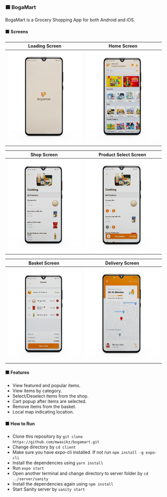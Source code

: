 ### :orange_square: BogaMart
BogaMart is a Grocery Shopping App for both Android and iOS. 
#### :orange_square: Screens

Loading Screen             |  Home Screen
:-------------------------:|:-------------------------:
<img src="https://github.com/mwasikz/bogamart/blob/main/ScreenShots/Loading_Screen.png" width="600"> | <img src="https://github.com/mwasikz/bogamart/blob/main/ScreenShots/Home_Screen.png" width="600">

Shop Screen             |  Product Select Screen
:-------------------------:|:-------------------------:
<img src="https://github.com/mwasikz/bogamart/blob/main/ScreenShots/Shop_Screen.png" width="600"> | <img src="https://github.com/mwasikz/bogamart/blob/main/ScreenShots/Product_Select_Screen.png" width="600">

Basket Screen             |  Delivery Screen
:-------------------------:|:-------------------------:
<img src="https://github.com/mwasikz/bogamart/blob/main/ScreenShots/Basket_Screen.png" width="600">| <img src="https://github.com/mwasikz/bogamart/blob/main/ScreenShots/Delivery_Screen.png" width="600">

#### :orange_square: Features
- View featured and popular items.
- View items by category.
- Select/Deselect items from the shop.
- Cart popup after items are selected.
- Remove items from the basket.
- Local map indicating location. 

#### 🟧 How to Run
- Clone this repository by `git clone https://github.com/mwasikz/bogamart.git `
- Change directory by `cd client`
- Make sure you have expo-cli installed. If not run `npm install -g expo-cli`
- Install the dependencies using `yarn install`
- Run `expo start`
- Open another terminal and change directory to server folder by `cd ../server/sanity`
- Install the dependencies again using `npm install`
- Start Sanity server by `sanity start`
